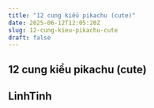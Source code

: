 ```yaml
---
title: "12 cung kiểu pikachu (cute)"
date: 2025-06-12T12:05:20Z
slug: 12-cung-kieu-pikachu-cute
draft: false
---
```


## 12 cung kiểu pikachu (cute)

## LinhTinh

<st>